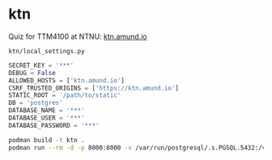 # ktn

Quiz for TTM4100 at NTNU: [ktn.amund.io](https://ktn.amund.io/)

`ktn/local_settings.py`

```python
SECRET_KEY = '***'
DEBUG = False
ALLOWED_HOSTS = ['ktn.amund.io']
CSRF_TRUSTED_ORIGINS = ['https://ktn.amund.io']
STATIC_ROOT = '/path/to/static'
DB = 'postgres'
DATABASE_NAME = '***'
DATABASE_USER = '***'
DATABASE_PASSWORD = '***'
```

```bash
podman build -t ktn .
podman run --rm -d -p 8000:8000 -v /var/run/postgresql/.s.PGSQL.5432:/var/run/postgresql/.s.PGSQL.5432 --name ktn ktn
```
